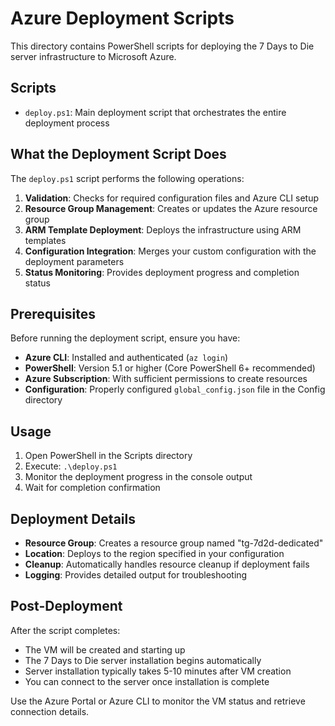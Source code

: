 # Azure Deployment Scripts

This directory contains PowerShell scripts for deploying the 7 Days to Die server infrastructure to Microsoft Azure.

## Scripts

- `deploy.ps1`: Main deployment script that orchestrates the entire deployment process

## What the Deployment Script Does

The `deploy.ps1` script performs the following operations:

1. **Validation**: Checks for required configuration files and Azure CLI setup
2. **Resource Group Management**: Creates or updates the Azure resource group
3. **ARM Template Deployment**: Deploys the infrastructure using ARM templates
4. **Configuration Integration**: Merges your custom configuration with the deployment parameters
5. **Status Monitoring**: Provides deployment progress and completion status

## Prerequisites

Before running the deployment script, ensure you have:

- **Azure CLI**: Installed and authenticated (`az login`)
- **PowerShell**: Version 5.1 or higher (Core PowerShell 6+ recommended)
- **Azure Subscription**: With sufficient permissions to create resources
- **Configuration**: Properly configured `global_config.json` file in the Config directory

## Usage

1. Open PowerShell in the Scripts directory
2. Execute: `.\deploy.ps1`
3. Monitor the deployment progress in the console output
4. Wait for completion confirmation

## Deployment Details

- **Resource Group**: Creates a resource group named "tg-7d2d-dedicated"
- **Location**: Deploys to the region specified in your configuration
- **Cleanup**: Automatically handles resource cleanup if deployment fails
- **Logging**: Provides detailed output for troubleshooting

## Post-Deployment

After the script completes:
- The VM will be created and starting up
- The 7 Days to Die server installation begins automatically
- Server installation typically takes 5-10 minutes after VM creation
- You can connect to the server once installation is complete

Use the Azure Portal or Azure CLI to monitor the VM status and retrieve connection details.
